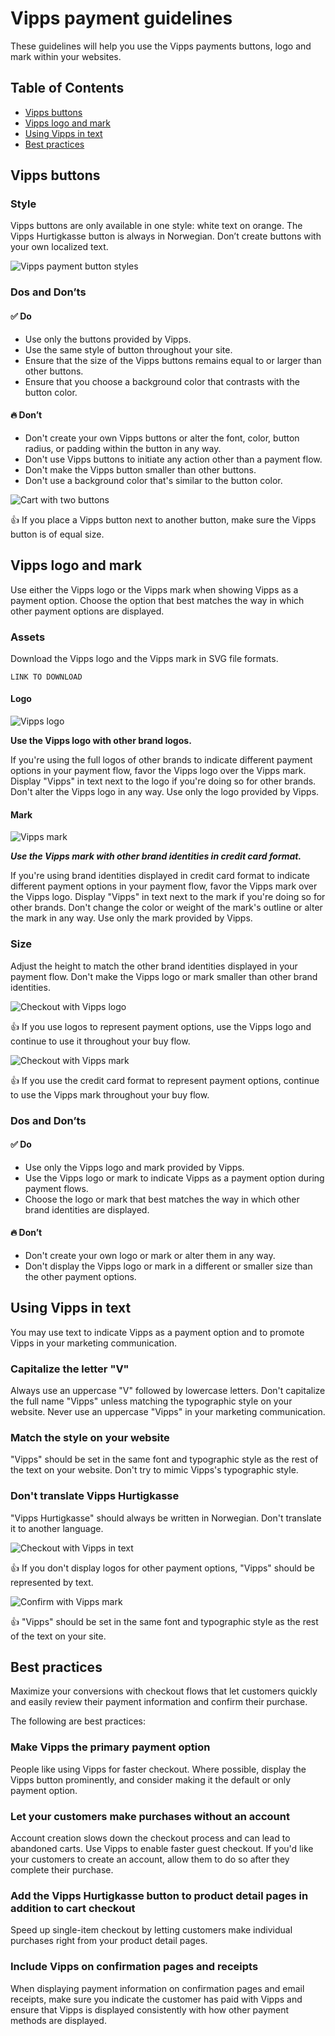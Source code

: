 # Vipps payment guidelines
These guidelines will help you use the Vipps payments buttons, logo and mark within your websites.

## Table of Contents

* [Vipps buttons](#vipps-buttons)
* [Vipps logo and mark](#vipps-logo-and-mark)
* [Using Vipps in text](#using-vipps-in-text)
* [Best practices](#best-practices)


## Vipps buttons

### Style
Vipps buttons are only available in one style: white text on orange. The Vipps Hurtigkasse button is always in Norwegian. Don’t create buttons with your own localized text.

![Vipps payment button styles](https://gist.github.com/simonbognoe/4449269809223eef848bc6effb98ad8a/raw/605595f769b1291216f44d6aec39f22904c1a0e8/style.png)

### Dos and Don’ts

#### ✅ Do
- Use only the buttons provided by Vipps.
- Use the same style of button throughout your site.
- Ensure that the size of the Vipps buttons remains equal to or larger than other buttons.
- Ensure that you choose a background color that contrasts with the button color.

#### 🔥 Don’t
- Don't create your own Vipps buttons or alter the font, color, button radius, or padding within the button in any way.
- Don't use Vipps buttons to initiate any action other than a payment flow.
- Don't make the Vipps button smaller than other buttons.
- Don't use a background color that's similar to the button color.

![Cart with two buttons](https://gist.github.com/simonbognoe/4449269809223eef848bc6effb98ad8a/raw/605595f769b1291216f44d6aec39f22904c1a0e8/cart-two-buttons.png)

👍 If you place a Vipps button next to another button, make sure the Vipps button is of equal size.



## Vipps logo and mark
Use either the Vipps logo or the Vipps mark when showing Vipps as a payment option. Choose the option that best matches the way in which other payment options are displayed.

### Assets
Download the Vipps logo and the Vipps mark in SVG file formats.

```LINK TO DOWNLOAD```

#### Logo

![Vipps logo](https://gist.github.com/simonbognoe/4449269809223eef848bc6effb98ad8a/raw/605595f769b1291216f44d6aec39f22904c1a0e8/logo.png)

**Use the Vipps logo with other brand logos.**

If you're using the full logos of other brands to indicate different payment options in your payment flow, favor the Vipps logo over the Vipps mark. Display "Vipps" in text next to the logo if you're doing so for other brands. Don't alter the Vipps logo in any way. Use only the logo provided by Vipps.

#### Mark

![Vipps mark](https://gist.github.com/simonbognoe/4449269809223eef848bc6effb98ad8a/raw/605595f769b1291216f44d6aec39f22904c1a0e8/mark.png)

***Use the Vipps mark with other brand identities in credit card format.***

If you're using brand identities displayed in credit card format to indicate different payment options in your payment flow, favor the Vipps mark over the Vipps logo. Display "Vipps" in text next to the mark if you're doing so for other brands. Don't change the color or weight of the mark's outline or alter the mark in any way. Use only the mark provided by Vipps.

### Size
Adjust the height to match the other brand identities displayed in your payment flow. Don't make the Vipps logo or mark smaller than other brand identities.

![Checkout with Vipps logo](https://gist.github.com/simonbognoe/4449269809223eef848bc6effb98ad8a/raw/605595f769b1291216f44d6aec39f22904c1a0e8/checkout-logo.png)

👍 If you use logos to represent payment options, use the Vipps logo and continue to use it throughout your buy flow.

![Checkout with Vipps mark](https://gist.github.com/simonbognoe/4449269809223eef848bc6effb98ad8a/raw/605595f769b1291216f44d6aec39f22904c1a0e8/checkout-mark.png)

👍 If you use the credit card format to represent payment options, continue to use the Vipps mark throughout your buy flow.


### Dos and Don’ts

#### ✅ Do

* Use only the Vipps logo and mark provided by Vipps.
* Use the Vipps logo or mark to indicate Vipps as a payment option during payment flows.
* Choose the logo or mark that best matches the way in which other brand identities are displayed.

#### 🔥 Don’t

* Don't create your own logo or mark or alter them in any way.
* Don't display the Vipps logo or mark in a different or smaller size than the other payment options.


## Using Vipps in text
You may use text to indicate Vipps as a payment option and to promote Vipps in your marketing communication.

### Capitalize the letter "V"
Always use an uppercase "V" followed by lowercase letters. Don't capitalize the full name "Vipps" unless matching the typographic style on your website. Never use an uppercase "Vipps" in your marketing communication.

### Match the style on your website
"Vipps" should be set in the same font and typographic style as the rest of the text on your website. Don't try to mimic Vipps's typographic style.

### Don't translate Vipps Hurtigkasse
"Vipps Hurtigkasse" should always be written in Norwegian. Don't translate it to another language.

![Checkout with Vipps in text](https://gist.github.com/simonbognoe/4449269809223eef848bc6effb98ad8a/raw/605595f769b1291216f44d6aec39f22904c1a0e8/card-text.png)

👍 If you don't display logos for other payment options, "Vipps" should be represented by text.

![Confirm with Vipps mark](https://gist.github.com/simonbognoe/4449269809223eef848bc6effb98ad8a/raw/605595f769b1291216f44d6aec39f22904c1a0e8/confirm-mark.png)

👍 "Vipps" should be set in the same font and typographic style as the rest of the text on your site.


## Best practices

Maximize your conversions with checkout flows that let customers quickly and easily review their payment information and confirm their purchase.

The following are best practices:

### Make Vipps the primary payment option
People like using Vipps for faster checkout. Where possible, display the Vipps button prominently, and consider making it the default or only payment option.

### Let your customers make purchases without an account
Account creation slows down the checkout process and can lead to abandoned carts. Use Vipps to enable faster guest checkout. If you'd like your customers to create an account, allow them to do so after they complete their purchase.

### Add the Vipps Hurtigkasse button to product detail pages in addition to cart checkout
Speed up single-item checkout by letting customers make individual purchases right from your product detail pages.

### Include Vipps on confirmation pages and receipts
When displaying payment information on confirmation pages and email receipts, make sure you indicate the customer has paid with Vipps and ensure that Vipps is displayed consistently with how other payment methods are displayed.